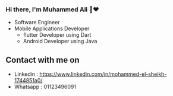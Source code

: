 ### Hi there, I'm Muhammed Ali 👋❤️

-  Software Engineer
-  Mobile Applications Developer
    -  flutter Developer using Dart
    -  Android Developer using Java
  
## Contact with me on
-  Linkedin : https://www.linkedin.com/in/mohammed-el-sheikh-1744851a0/
-  Whatsapp : 01123496091


